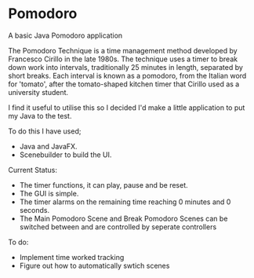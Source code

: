 # Pomodoro
A basic Java Pomodoro application

The Pomodoro Technique is a time management method developed by Francesco Cirillo in the late 1980s. The technique uses a timer to break down work into intervals, traditionally 25 minutes in length, separated by short breaks. Each interval is known as a pomodoro, from the Italian word for 'tomato', after the tomato-shaped kitchen timer that Cirillo used as a university student.

I find it useful to utilise this so I decided I'd make a little application to put my Java to the test.

To do this I have used;
- Java and JavaFX.
- Scenebuilder to build the UI.

Current Status:
- The timer functions, it can play, pause and be reset.
- The GUI is simple.
- The timer alarms on the remaining time reaching 0 minutes and 0 seconds.
- The Main Pomodoro Scene and Break Pomodoro Scenes can be switched between and are controlled by seperate controllers

To do:
- Implement time worked tracking 
- Figure out how to automatically swtich scenes

